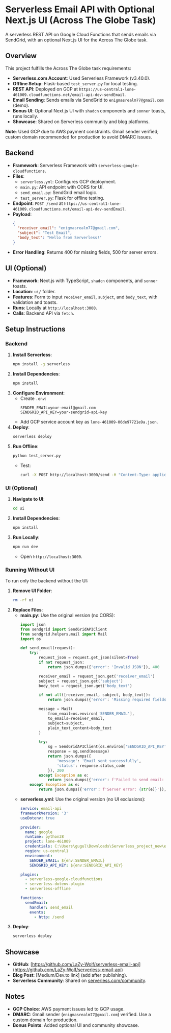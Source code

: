 # Serverless Email API with Optional Next.js UI (Across The Globe Task)

A serverless REST API on Google Cloud Functions that sends emails via SendGrid, with an optional Next.js UI for the Across The Globe task.

## Overview
This project fulfills the Across The Globe task requirements:
- **Serverless.com Account**: Used Serverless Framework (v3.40.0).
- **Offline Setup**: Flask-based `test_server.py` for local testing.
- **REST API**: Deployed on GCP at `https://us-central1-lone-461009.cloudfunctions.net/email-api-dev-sendEmail`.
- **Email Sending**: Sends emails via SendGrid to `enigmasrealm77@gmail.com` (demo).
- **Bonus UI**: Optional Next.js UI with `shadcn` components and `sonner` toasts, runs locally.
- **Showcase**: Shared on Serverless community and blog platforms.

**Note**: Used GCP due to AWS payment constraints. Gmail sender verified; custom domain recommended for production to avoid DMARC issues.

## Backend
- **Framework**: Serverless Framework with `serverless-google-cloudfunctions`.
- **Files**:
  - `serverless.yml`: Configures GCP deployment.
  - `main.py`: API endpoint with CORS for UI.
  - `send_email.py`: SendGrid email logic.
  - `test_server.py`: Flask for offline testing.
- **Endpoint**: `POST /send` at `https://us-central1-lone-461009.cloudfunctions.net/email-api-dev-sendEmail`.
- **Payload**:
  ```json
  {
    "receiver_email": "enigmasrealm77@gmail.com",
    "subject": "Test Email",
    "body_text": "Hello from Serverless!"
  }
  ```
- **Error Handling**: Returns 400 for missing fields, 500 for server errors.

## UI (Optional)
- **Framework**: Next.js with TypeScript, `shadcn` components, and `sonner` toasts.
- **Location**: `ui/` folder.
- **Features**: Form to input `receiver_email`, `subject`, and `body_text`, with validation and toasts.
- **Runs**: Locally at `http://localhost:3000`.
- **Calls**: Backend API via `fetch`.

## Setup Instructions
### Backend
1. **Install Serverless**:
   ```bash
   npm install -g serverless
   ```
2. **Install Dependencies**:
   ```bash
   npm install
   ```
3. **Configure Environment**:
   - Create `.env`:
     ```
     SENDER_EMAIL=your-email@gmail.com
     SENDGRID_API_KEY=your-sendgrid-api-key
     ```
   - Add GCP service account key as `lone-461009-06de97721e9a.json`.
4. **Deploy**:
   ```bash
   serverless deploy
   ```
5. **Run Offline**:
   ```bash
   python test_server.py
   ```
   - Test:
     ```bash
     curl -X POST http://localhost:3000/send -H "Content-Type: application/json" -d '{"receiver_email":"enigmasrealm77@gmail.com","subject":"Test","body_text":"Hello"}'
     ```

### UI (Optional)
1. **Navigate to UI**:
   ```bash
   cd ui
   ```
2. **Install Dependencies**:
   ```bash
   npm install
   ```
3. **Run Locally**:
   ```bash
   npm run dev
   ```
   - Open `http://localhost:3000`.

### Running Without UI
To run only the backend without the UI:
1. **Remove UI Folder**:
   ```bash
   rm -rf ui
   ```
2. **Replace Files**:
   - **main.py**: Use the original version (no CORS):
     ```python
     import json
     from sendgrid import SendGridAPIClient
     from sendgrid.helpers.mail import Mail
     import os

     def send_email(request):
         try:
             request_json = request.get_json(silent=True)
             if not request_json:
                 return json.dumps({'error': 'Invalid JSON'}), 400

             receiver_email = request_json.get('receiver_email')
             subject = request_json.get('subject')
             body_text = request_json.get('body_text')

             if not all([receiver_email, subject, body_text]):
                 return json.dumps({'error': 'Missing required fields: receiver_email, subject, body_text'}), 400

             message = Mail(
                 from_email=os.environ['SENDER_EMAIL'],
                 to_emails=receiver_email,
                 subject=subject,
                 plain_text_content=body_text
             )

             try:
                 sg = SendGridAPIClient(os.environ['SENDGRID_API_KEY'])
                 response = sg.send(message)
                 return json.dumps({
                     'message': 'Email sent successfully',
                     'status': response.status_code
                 }), 200
             except Exception as e:
                 return json.dumps({'error': f'Failed to send email: {str(e)}'}), 500
         except Exception as e:
             return json.dumps({'error': f'Server error: {str(e)}'}), 500
     ```
   - **serverless.yml**: Use the original version (no UI exclusions):
     ```yaml
     service: email-api
     frameworkVersion: '3'
     useDotenv: true

     provider:
       name: google
       runtime: python38
       project: lone-461009
       credentials: C:\Users\gugul\Downloads\Serverless_project_new\email-api\lone-461009-06de97721e9a.json
       region: us-central1
       environment:
         SENDER_EMAIL: ${env:SENDER_EMAIL}
         SENDGRID_API_KEY: ${env:SENDGRID_API_KEY}

     plugins:
       - serverless-google-cloudfunctions
       - serverless-dotenv-plugin
       - serverless-offline

     functions:
       sendEmail:
         handler: send_email
         events:
           - http: /send
     ```
3. **Deploy**:
   ```bash
   serverless deploy
   ```

## Showcase
- **GitHub**: [https://github.com/LaZy-Wolf/serverless-email-api](https://github.com/LaZy-Wolf/serverless-email-api)
- **Blog Post**: [Medium/Dev.to link] (add after publishing).
- **Serverless Community**: Shared on [serverless.com/community](https://www.serverless.com/community).

## Notes
- **GCP Choice**: AWS payment issues led to GCP usage.
- **DMARC**: Gmail sender (`enigmasrealm77@gmail.com`) verified. Use a custom domain for production.
- **Bonus Points**: Added optional UI and community showcase.

